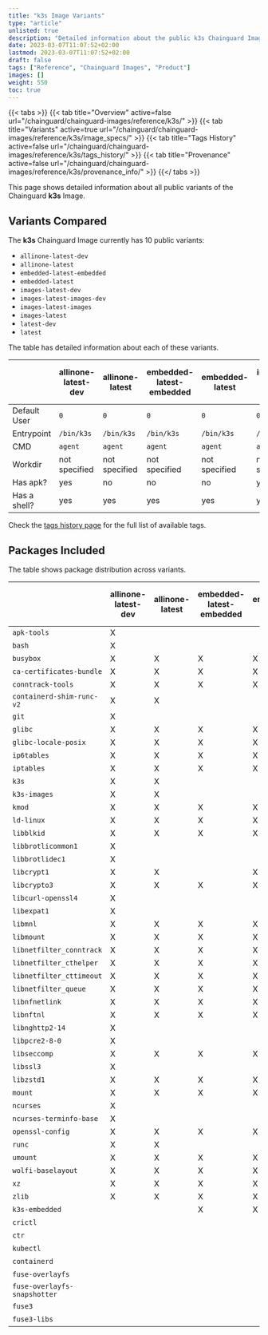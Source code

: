 ```yaml
---
title: "k3s Image Variants"
type: "article"
unlisted: true
description: "Detailed information about the public k3s Chainguard Image variants"
date: 2023-03-07T11:07:52+02:00
lastmod: 2023-03-07T11:07:52+02:00
draft: false
tags: ["Reference", "Chainguard Images", "Product"]
images: []
weight: 550
toc: true
---
```


{{< tabs >}}
{{< tab title="Overview" active=false url="/chainguard/chainguard-images/reference/k3s/" >}}
{{< tab title="Variants" active=true url="/chainguard/chainguard-images/reference/k3s/image_specs/" >}}
{{< tab title="Tags History" active=false url="/chainguard/chainguard-images/reference/k3s/tags_history/" >}}
{{< tab title="Provenance" active=false url="/chainguard/chainguard-images/reference/k3s/provenance_info/" >}}
{{</ tabs >}}

This page shows detailed information about all public variants of the Chainguard **k3s** Image.

## Variants Compared
The **k3s** Chainguard Image currently has 10 public variants: 

- `allinone-latest-dev`
- `allinone-latest`
- `embedded-latest-embedded`
- `embedded-latest`
- `images-latest-dev`
- `images-latest-images-dev`
- `images-latest-images`
- `images-latest`
- `latest-dev`
- `latest`

The table has detailed information about each of these variants.

|              | allinone-latest-dev | allinone-latest | embedded-latest-embedded | embedded-latest | images-latest-dev | images-latest-images-dev | images-latest-images | images-latest | latest-dev    | latest        |
|--------------|---------------------|-----------------|--------------------------|-----------------|-------------------|--------------------------|----------------------|---------------|---------------|---------------|
| Default User | `0`                 | `0`             | `0`                      | `0`             | `0`               | `0`                      | `0`                  | `0`           | `0`           | `0`           |
| Entrypoint   | `/bin/k3s`          | `/bin/k3s`      | `/bin/k3s`               | `/bin/k3s`      | `/bin/k3s`        | `/bin/k3s`               | `/bin/k3s`           | `/bin/k3s`    | `/bin/k3s`    | `/bin/k3s`    |
| CMD          | `agent`             | `agent`         | `agent`                  | `agent`         | `agent`           | `agent`                  | `agent`              | `agent`       | `agent`       | `agent`       |
| Workdir      | not specified       | not specified   | not specified            | not specified   | not specified     | not specified            | not specified        | not specified | not specified | not specified |
| Has apk?     | yes                 | no              | no                       | no              | yes               | yes                      | no                   | no            | yes           | no            |
| Has a shell? | yes                 | yes             | yes                      | yes             | yes               | yes                      | yes                  | yes           | yes           | yes           |

Check the [tags history page](/chainguard/chainguard-images/reference/k3s/tags_history/) for the full list of available tags.

## Packages Included
The table shows package distribution across variants.

|                              | allinone-latest-dev | allinone-latest | embedded-latest-embedded | embedded-latest | images-latest-dev | images-latest-images-dev | images-latest-images | images-latest | latest-dev | latest |
|------------------------------|---------------------|-----------------|--------------------------|-----------------|-------------------|--------------------------|----------------------|---------------|------------|--------|
| `apk-tools`                  | X                   |                 |                          |                 | X                 | X                        |                      |               | X          |        |
| `bash`                       | X                   |                 |                          |                 | X                 | X                        |                      |               | X          |        |
| `busybox`                    | X                   | X               | X                        | X               | X                 | X                        | X                    | X             | X          | X      |
| `ca-certificates-bundle`     | X                   | X               | X                        | X               | X                 | X                        | X                    | X             | X          | X      |
| `conntrack-tools`            | X                   | X               | X                        | X               | X                 | X                        | X                    | X             | X          | X      |
| `containerd-shim-runc-v2`    | X                   | X               |                          |                 | X                 |                          |                      | X             | X          | X      |
| `git`                        | X                   |                 |                          |                 | X                 | X                        |                      |               | X          |        |
| `glibc`                      | X                   | X               | X                        | X               | X                 | X                        | X                    | X             | X          | X      |
| `glibc-locale-posix`         | X                   | X               | X                        | X               | X                 | X                        | X                    | X             | X          | X      |
| `ip6tables`                  | X                   | X               | X                        | X               | X                 | X                        | X                    | X             | X          | X      |
| `iptables`                   | X                   | X               | X                        | X               | X                 | X                        | X                    | X             | X          | X      |
| `k3s`                        | X                   | X               |                          |                 | X                 | X                        | X                    | X             | X          | X      |
| `k3s-images`                 | X                   | X               |                          |                 | X                 | X                        | X                    | X             |            |        |
| `kmod`                       | X                   | X               | X                        | X               | X                 | X                        | X                    | X             | X          | X      |
| `ld-linux`                   | X                   | X               | X                        | X               | X                 | X                        | X                    | X             | X          | X      |
| `libblkid`                   | X                   | X               | X                        | X               | X                 | X                        | X                    | X             | X          | X      |
| `libbrotlicommon1`           | X                   |                 |                          |                 | X                 | X                        |                      |               | X          |        |
| `libbrotlidec1`              | X                   |                 |                          |                 | X                 | X                        |                      |               | X          |        |
| `libcrypt1`                  | X                   | X               |                          | X               | X                 |                          |                      | X             | X          | X      |
| `libcrypto3`                 | X                   | X               | X                        | X               | X                 | X                        | X                    | X             | X          | X      |
| `libcurl-openssl4`           | X                   |                 |                          |                 | X                 | X                        |                      |               | X          |        |
| `libexpat1`                  | X                   |                 |                          |                 | X                 | X                        |                      |               | X          |        |
| `libmnl`                     | X                   | X               | X                        | X               | X                 | X                        | X                    | X             | X          | X      |
| `libmount`                   | X                   | X               | X                        | X               | X                 | X                        | X                    | X             | X          | X      |
| `libnetfilter_conntrack`     | X                   | X               | X                        | X               | X                 | X                        | X                    | X             | X          | X      |
| `libnetfilter_cthelper`      | X                   | X               | X                        | X               | X                 | X                        | X                    | X             | X          | X      |
| `libnetfilter_cttimeout`     | X                   | X               | X                        | X               | X                 | X                        | X                    | X             | X          | X      |
| `libnetfilter_queue`         | X                   | X               | X                        | X               | X                 | X                        | X                    | X             | X          | X      |
| `libnfnetlink`               | X                   | X               | X                        | X               | X                 | X                        | X                    | X             | X          | X      |
| `libnftnl`                   | X                   | X               | X                        | X               | X                 | X                        | X                    | X             | X          | X      |
| `libnghttp2-14`              | X                   |                 |                          |                 | X                 | X                        |                      |               | X          |        |
| `libpcre2-8-0`               | X                   |                 |                          |                 | X                 | X                        |                      |               | X          |        |
| `libseccomp`                 | X                   | X               | X                        | X               | X                 | X                        | X                    | X             | X          | X      |
| `libssl3`                    | X                   |                 |                          |                 | X                 | X                        |                      |               | X          |        |
| `libzstd1`                   | X                   | X               | X                        | X               | X                 | X                        | X                    | X             | X          | X      |
| `mount`                      | X                   | X               | X                        | X               | X                 | X                        | X                    | X             | X          | X      |
| `ncurses`                    | X                   |                 |                          |                 | X                 | X                        |                      |               | X          |        |
| `ncurses-terminfo-base`      | X                   |                 |                          |                 | X                 | X                        |                      |               | X          |        |
| `openssl-config`             | X                   | X               | X                        | X               | X                 | X                        | X                    | X             | X          | X      |
| `runc`                       | X                   | X               |                          |                 | X                 | X                        | X                    | X             | X          | X      |
| `umount`                     | X                   | X               | X                        | X               | X                 | X                        | X                    | X             | X          | X      |
| `wolfi-baselayout`           | X                   | X               | X                        | X               | X                 | X                        | X                    | X             | X          | X      |
| `xz`                         | X                   | X               | X                        | X               | X                 | X                        | X                    | X             | X          | X      |
| `zlib`                       | X                   | X               | X                        | X               | X                 | X                        | X                    | X             | X          | X      |
| `k3s-embedded`               |                     |                 | X                        | X               |                   |                          |                      |               |            |        |
| `crictl`                     |                     |                 |                          |                 | X                 | X                        |                      |               |            |        |
| `ctr`                        |                     |                 |                          |                 | X                 | X                        |                      |               |            |        |
| `kubectl`                    |                     |                 |                          |                 | X                 | X                        |                      |               |            |        |
| `containerd`                 |                     |                 |                          |                 |                   | X                        | X                    |               |            |        |
| `fuse-overlayfs`             |                     |                 |                          |                 |                   |                          |                      |               | X          | X      |
| `fuse-overlayfs-snapshotter` |                     |                 |                          |                 |                   |                          |                      |               | X          | X      |
| `fuse3`                      |                     |                 |                          |                 |                   |                          |                      |               | X          | X      |
| `fuse3-libs`                 |                     |                 |                          |                 |                   |                          |                      |               | X          | X      |

